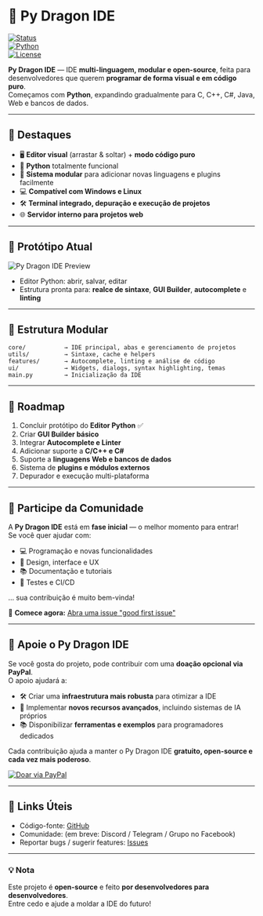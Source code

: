 # 🐉 Py Dragon IDE

[![Status](https://img.shields.io/badge/status-beta-yellow)](https://github.com/SEU_USUARIO/py-dragon-ide)  
[![Python](https://img.shields.io/badge/python-3.9-blue)](https://www.python.org/)  
[![License](https://img.shields.io/badge/license-MIT-green)](LICENSE)

**Py Dragon IDE** — IDE **multi-linguagem, modular e open-source**, feita para desenvolvedores que querem **programar de forma visual e em código puro**.  
Começamos com **Python**, expandindo gradualmente para C, C++, C#, Java, Web e bancos de dados.

---

## 🌟 Destaques

- 🖥️ **Editor visual** (arrastar & soltar) + **modo código puro**  
- 🐍 **Python** totalmente funcional  
- 🔧 **Sistema modular** para adicionar novas linguagens e plugins facilmente  
- 💻 **Compatível com Windows e Linux**  
- 🛠️ **Terminal integrado, depuração e execução de projetos**  
- 🌐 **Servidor interno para projetos web**  

---

## 🎨 Protótipo Atual

![Py Dragon IDE Preview](https://via.placeholder.com/800x400.png?text=Py+Dragon+IDE+Preview)  
- Editor Python: abrir, salvar, editar  
- Estrutura pronta para: **realce de sintaxe**, **GUI Builder**, **autocomplete** e **linting**  

---

## 🧩 Estrutura Modular

```
core/           → IDE principal, abas e gerenciamento de projetos
utils/          → Sintaxe, cache e helpers
features/       → Autocomplete, linting e análise de código
ui/             → Widgets, dialogs, syntax highlighting, temas
main.py         → Inicialização da IDE
```

---

## 🚀 Roadmap

1. Concluir protótipo do **Editor Python** ✅  
2. Criar **GUI Builder básico**  
3. Integrar **Autocomplete e Linter**  
4. Adicionar suporte a **C/C++ e C#**  
5. Suporte a **linguagens Web e bancos de dados**  
6. Sistema de **plugins e módulos externos**  
7. Depurador e execução multi-plataforma  

---

## 💬 Participe da Comunidade

A **Py Dragon IDE** está em **fase inicial** — o melhor momento para entrar!  
Se você quer ajudar com:

- 💻 Programação e novas funcionalidades  
- 🎨 Design, interface e UX  
- 📚 Documentação e tutoriais  
- 🧪 Testes e CI/CD  

… sua contribuição é muito bem-vinda!  

🔗 **Comece agora:** [Abra uma issue "good first issue"](https://github.com/SEU_USUARIO/py-dragon-ide/issues/new?assignees=&labels=good-first-issue&template=good-first-issue.md)

---

## 💖 Apoie o Py Dragon IDE

Se você gosta do projeto, pode contribuir com uma **doação opcional via PayPal**.  
O apoio ajudará a:

- 🛠️ Criar uma **infraestrutura mais robusta** para otimizar a IDE  
- 🤖 Implementar **novos recursos avançados**, incluindo sistemas de IA próprios  
- 📚 Disponibilizar **ferramentas e exemplos** para programadores dedicados  

Cada contribuição ajuda a manter o Py Dragon IDE **gratuito, open-source e cada vez mais poderoso**.

[![Doar via PayPal](https://www.paypalobjects.com/en_US/i/btn/btn_donate_SM.gif)](https://www.paypal.com/donate?hosted_button_id=SEU_CODIGO_AQUI)

---

## 🔗 Links Úteis

- Código-fonte: [GitHub](https://github.com/CodexMelo/Py-Dragon-IDE)  
- Comunidade: (em breve: Discord / Telegram / Grupo no Facebook)  
- Reportar bugs / sugerir features: [Issues](https://github.com/CodexMelo/Py-Dragon-IDE/issues)

---

### 💡 Nota

Este projeto é **open-source** e feito **por desenvolvedores para desenvolvedores**.  
Entre cedo e ajude a moldar a IDE do futuro!
